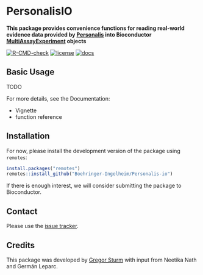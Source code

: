 # PersonalisIO

**This package provides convenience functions for reading real-world evidence data provided by [Personalis](https://www.personalis.com/)
into Bioconductor [MultiAssayExperiment](https://bioconductor.org/packages/release/bioc/html/MultiAssayExperiment.html) objects**

[![R-CMD-check](https://github.com/Boehringer-Ingelheim/Personalis-io/actions/workflows/test.yml/badge.svg)](https://github.com/Boehringer-Ingelheim/Personalis-io/actions/workflows/test.yml)
[![license](https://img.shields.io/badge/license-GPL3-blue.svg)](https://github.com/Boehringer-Ingelheim/Personalis-io/blob/master/LICENSE)
[![docs](https://img.shields.io/badge/docs-pkgdown-blue.svg)](https://Boehringer-Ingelheim.github.io/Personalis-io)

## Basic Usage

TODO

For more details, see the Documentation:

-   Vignette
-   function reference

## Installation

For now, please install the development version of the package using `remotes`:

```R
install.packages("remotes")
remotes::install_github("Boehringer-Ingelheim/Personalis-io")
```

If there is enough interest, we will consider submitting the package to Bioconductor.

## Contact

Please use the [issue tracker](https://github.com/Boehringer-Ingelheim/Personalis-io/issues).

## Credits

This package was developed by [Gregor Sturm](https://github.com/grst) with input from Neetika Nath and Germán Leparc.
